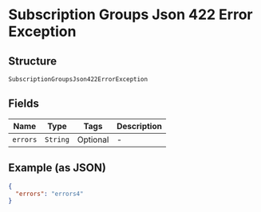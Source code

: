 
# Subscription Groups Json 422 Error Exception

## Structure

`SubscriptionGroupsJson422ErrorException`

## Fields

| Name | Type | Tags | Description |
|  --- | --- | --- | --- |
| `errors` | `String` | Optional | - |

## Example (as JSON)

```json
{
  "errors": "errors4"
}
```

